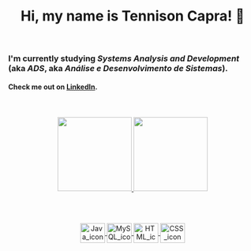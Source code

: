

<h1 align="center"> Hi, my name is Tennison Capra! 👋 </h1>

</br>

<h3>I'm currently studying <em>Systems Analysis and Development</em> (aka <em>ADS</em>, aka <em>Análise e Desenvolvimento de Sistemas</em>).
 
 </br>
 <h4>Check me out on <a rel="external-link" href="https://www.linkedin.com/in/tennisonCapra" target="_blank">LinkedIn</a>.</h4>
 </br></br>
  
<div align="center">
  <a href="https://github.com/teteUser">
  <img height="150em" src="https://github-readme-stats.vercel.app/api?username=teteUser&show_icons=true&theme=dark&include_all_commits=true&count_private=true"/>
  <img height="150em" src="https://github-readme-stats.vercel.app/api/top-langs/?username=teteUser&layout=compact&langs_count=7&theme=dark"/>
</div>
 
</br></br>
  
<div style="display: inline_block" align="center">
  <img align="center" alt="Java_icon" height="40" width="50" src="https://cdn.jsdelivr.net/gh/devicons/devicon/icons/java/java-original-wordmark.svg">
  <img align="center" alt="MySQL_icon" height="40" width="50" src="https://cdn.jsdelivr.net/gh/devicons/devicon/icons/mysql/mysql-original-wordmark.svg">
  <img align="center" alt="HTML_icon" height="40" width="50" src="https://cdn.jsdelivr.net/gh/devicons/devicon/icons/html5/html5-original-wordmark.svg">
  <img align="center" alt="CSS_icon" height="40" width="50" src="https://cdn.jsdelivr.net/gh/devicons/devicon/icons/css3/css3-original-wordmark.svg">
</div>


  

